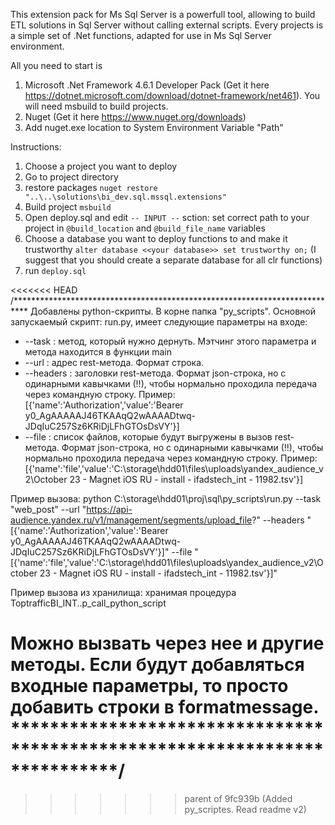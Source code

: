 This extension pack for Ms Sql Server is a powerfull tool, allowing to build ETL solutions in Sql Server without calling external scripts. 
Every projects is a simple set of .Net functions, adapted for use in Ms Sql Server environment.

All you need to start is 
1. Microsoft .Net Framework 4.6.1 Developer Pack (Get it here https://dotnet.microsoft.com/download/dotnet-framework/net461). You will need msbuild to build projects.
2. Nuget (Get it here https://www.nuget.org/downloads)
3. Add nuget.exe location to System Environment Variable "Path"

Instructions:
1. Choose a project you want to deploy
2. Go to project directory
3. restore packages ```nuget restore "..\..\solutions\bi_dev.sql.mssql.extensions"```
4. Build project ```msbuild```
5. Open deploy.sql and edit ```-- INPUT --``` sction: set correct path to your project in ```@build_location``` and ```@build_file_name``` variables
6. Choose a database you want to deploy functions to and make it trustworthy ```alter database <<your database>> set trustworthy on;``` (I suggest that you should create a separate database for all clr functions)
8. run ```deploy.sql``` 

<<<<<<< HEAD
/***************************************************************************
Добавлены python-скрипты. В корне папка "py_scripts".
Основной запускаемый скрипт: run.py, имеет следующие параметры на входе:
   * --task : метод, который нужно дернуть. Мэтчинг этого параметра и метода находится в функции main
   * --url : адрес rest-метода. Формат строка.
   * --headers : заголовки rest-метода. Формат json-строка, но с одинарными кавычками (!!), чтобы нормально проходила передача через командную строку.
Пример: [{'name':'Authorization','value':'Bearer y0_AgAAAAAJ46TKAAqQ2wAAAADtwq-JDqIuC257Sz6KRiDjLFhGTOsDsVY'}]
   * --file : список файлов, которые будут выгружены в вызов rest-метода. Формат json-строка, но с одинарными кавычками (!!), чтобы нормально проходила передача через командную строку.
Пример: [{'name':'file','value':'C:\\storage\\hdd01\\files\\uploads\\yandex_audience_v2\\October 23 - Magnet iOS RU - install - ifadstech_int - 11982.tsv'}]

Пример вызова: python C:\storage\hdd01\proj\sql\py_scripts\run.py --task "web_post" --url "https://api-audience.yandex.ru/v1/management/segments/upload_file?" --headers "[{'name':'Authorization','value':'Bearer y0_AgAAAAAJ46TKAAqQ2wAAAADtwq-JDqIuC257Sz6KRiDjLFhGTOsDsVY'}]" --file "[{'name':'file','value':'C:\\storage\\hdd01\\files\\uploads\\yandex_audience_v2\\October 23 - Magnet iOS RU - install - ifadstech_int - 11982.tsv'}]"

Пример вызова из хранилища: хранимая процедура ToptrafficBI_INT..p_call_python_script

Можно вызвать через нее и другие методы. Если будут добавляться входные параметры, то просто добавить строки в formatmessage.
***************************************************************************/
=======
>>>>>>> parent of 9fc939b (Added py_scriptes. Read readme v2)

